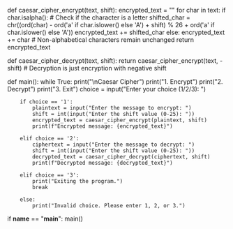 def caesar_cipher_encrypt(text, shift):
    encrypted_text = ""
    for char in text:
        if char.isalpha():  # Check if the character is a letter
            shifted_char = chr((ord(char) - ord('a' if char.islower() else 'A') + shift) % 26 + ord('a' if char.islower() else 'A'))
            encrypted_text += shifted_char
        else:
            encrypted_text += char  # Non-alphabetical characters remain unchanged
    return encrypted_text

def caesar_cipher_decrypt(text, shift):
    return caesar_cipher_encrypt(text, -shift)  # Decryption is just encryption with negative shift

def main():
    while True:
        print("\nCaesar Cipher")
        print("1. Encrypt")
        print("2. Decrypt")
        print("3. Exit")
        choice = input("Enter your choice (1/2/3): ")

        if choice == '1':
            plaintext = input("Enter the message to encrypt: ")
            shift = int(input("Enter the shift value (0-25): "))
            encrypted_text = caesar_cipher_encrypt(plaintext, shift)
            print(f"Encrypted message: {encrypted_text}")

        elif choice == '2':
            ciphertext = input("Enter the message to decrypt: ")
            shift = int(input("Enter the shift value (0-25): "))
            decrypted_text = caesar_cipher_decrypt(ciphertext, shift)
            print(f"Decrypted message: {decrypted_text}")

        elif choice == '3':
            print("Exiting the program.")
            break

        else:
            print("Invalid choice. Please enter 1, 2, or 3.")

if __name__ == "__main__":
    main()
